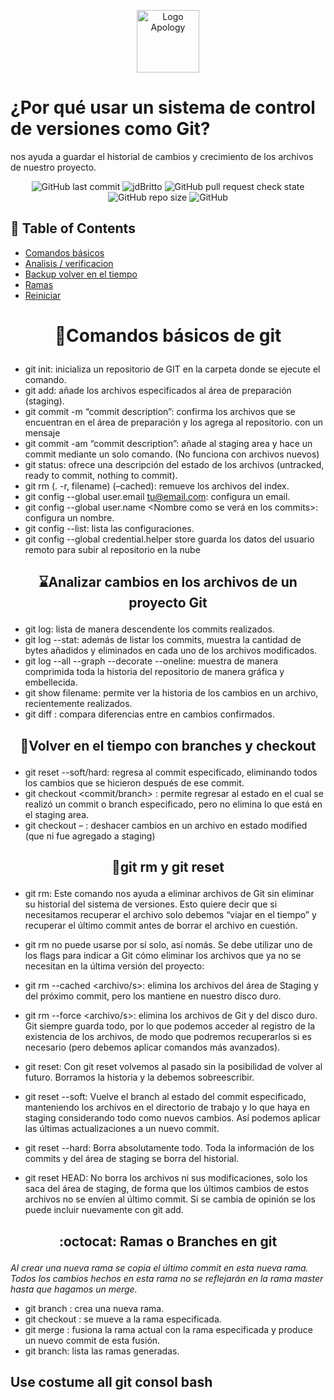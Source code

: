<p align="center">
    <a href="#" rel="noopener">
        <img width=100px height=100px src="https://i.imgur.com/mDUSNyd.png" alt="Logo Apology">
    </a>
</p>

# ¿Por qué usar un sistema de control de versiones como Git?
nos ayuda a guardar el historial de cambios y crecimiento de los archivos de nuestro proyecto.
<div align="center">

![GitHub last commit](https://img.shields.io/github/last-commit/jdBritto/Directory?color=blue)
![jdBritto](https://img.shields.io/badge/jdBritto-welcome-brightgreen)
![GitHub pull request check state](https://img.shields.io/github/status/s/pulls/jdBritto/Directory/1)
![GitHub repo size](https://img.shields.io/github/repo-size/jdBritto/Directory?color=greem&label=peso%20repo&logo=jeff&logoColor=red&style=plastic)
![GitHub](https://img.shields.io/github/license/jdBritto/Directory)


</div>

## 📝 Table of Contents
- [Comandos básicos](#basic-comand)
- [Analisis / verificacion](#analytic)
- [Backup volver en el tiempo](#restore)
- [Ramas](#ramas)
- [Reiniciar](#reset)
<!--[Usage](#usage)
- [Technology Stack](#tech-stack)
- [Contributing](../CONTRIBUTING.md)
- [Authors](#authors)
- [Acknowledgments](#acknowledgments) -->

# <p align="center">🧐Comandos básicos de git <a name ="basic-comand"></a></p>

- git init: inicializa un repositorio de GIT en la carpeta donde se ejecute el comando.
- git add: añade los archivos especificados al área de preparación (staging).
- git commit -m “commit description”: confirma los archivos que se encuentran en el área de preparación y los agrega al repositorio. con un mensaje
- git commit -am “commit description”: añade al staging area y hace un commit mediante un solo comando. (No funciona con archivos nuevos)
- git status: ofrece una descripción del estado de los archivos (untracked, ready to commit, nothing to commit).
- git rm (. -r, filename) (–cached): remueve los archivos del index.
- git config --global user.email tu@email.com: configura un email.
- git config --global user.name <Nombre como se verá en los commits>: configura un nombre.
- git config --list: lista las configuraciones.
- git config --global credential.helper store  guarda los datos del usuario remoto para subir al repositorio en la nube
## <p align="center">⌛Analizar cambios en los archivos de un proyecto Git <a name="analytic"></a></p>
- git log: lista de manera descendente los commits realizados.
- git log --stat: además de listar los commits, muestra la cantidad de bytes añadidos y eliminados en cada uno de los archivos modificados.
- git log --all --graph --decorate --oneline: muestra de manera comprimida toda la historia del repositorio de manera gráfica y embellecida.
- git show filename: permite ver la historia de los cambios en un archivo, recientemente realizados.
- git diff <commit1> <commit2>: compara diferencias entre en cambios confirmados.

## <p align="center">📱Volver en el tiempo con branches y checkout <a name="restore"></a></p>

- git reset <commit> --soft/hard: regresa al commit especificado, eliminando todos los cambios que se hicieron después de ese commit.
- git checkout <commit/branch> <filename>: permite regresar al estado en el cual se realizó un commit o branch especificado, pero no elimina lo que está en el staging area.
- git checkout – <filePath>: deshacer cambios en un archivo en estado modified (que ni fue agregado a staging)
## <p align="center">👀git rm y git reset</p><a name="reset"></a>
- git rm: Este comando nos ayuda a eliminar archivos de Git sin eliminar su historial del sistema de versiones. Esto quiere decir que si necesitamos recuperar el archivo solo debemos “viajar en el tiempo” y recuperar el último commit antes de borrar el archivo en cuestión.
- git rm no puede usarse por sí solo, así nomás. Se debe utilizar uno de los flags para indicar a Git cómo eliminar los archivos que ya no se necesitan en la última versión del proyecto:

- git rm --cached <archivo/s>: elimina los archivos del área de Staging y del próximo commit, pero los mantiene en nuestro disco duro.
- git rm --force <archivo/s>: elimina los archivos de Git y del disco duro. Git siempre guarda todo, por lo que podemos acceder al registro de la existencia de los archivos, de modo que podremos recuperarlos si es necesario (pero debemos aplicar comandos más avanzados).
- <p>git reset: Con git reset volvemos al pasado sin la posibilidad de volver al futuro. Borramos la historia y la debemos sobreescribir.</p>

- git reset --soft: Vuelve el branch al estado del commit especificado, manteniendo los archivos en el directorio de trabajo y lo que haya en staging considerando todo como nuevos cambios. Así podemos aplicar las últimas actualizaciones a un nuevo commit.
- git reset --hard: Borra absolutamente todo. Toda la información de los commits y del área de staging se borra del historial.
- git reset HEAD: No borra los archivos ni sus modificaciones, solo los saca del área de staging, de forma que los últimos cambios de estos archivos no se envíen al último commit. Si se cambia de opinión se los puede incluir nuevamente con git add.

## <p align="center">:octocat: Ramas o Branches en git <a name="ramas"></a></p>
*Al crear una nueva rama se copia el último commit en esta nueva rama. Todos los cambios hechos en esta rama no se reflejarán en la rama master hasta que hagamos un merge.*

- git branch <new branch>: crea una nueva rama.
- git checkout <branch name>: se mueve a la rama especificada.
- git merge <branch name>: fusiona la rama actual con la rama especificada y produce un nuevo commit de esta fusión.
- git branch: lista las ramas generadas.

## Use costume all git consol bash